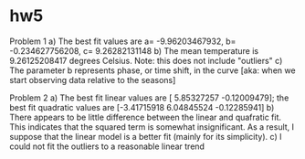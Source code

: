 # hw5

Problem 1
  a) The best fit values are a= -9.96203467932, b= -0.234627756208, c= 9.26282131148
  b) The mean temperature is 9.26125208417 degrees Celsius. Note: this does not include "outliers"
  c) The parameter b represents phase, or time shift, in the curve [aka: when we start observing data relative to the seasons]
  
Problem 2
  a) The best fit linear values are [ 5.85327257 -0.12009479]; the best fit quadratic values are [-3.41715918  6.04845524 -0.12285941]
  b) There appears to be little difference between the linear and quafratic fit. This indicates that the squared term is somewhat 
     insignificant. As a result, I suppose that the linear model is a better fit (mainly for its simplicity).
  c) I could not fit the outliers to a reasonable linear trend
